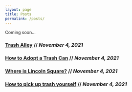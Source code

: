 ```yaml
---
layout: page
title: Posts
permalink: /posts/
---
```


Coming soon...

### [Trash Alley](/trash-alley) // _November 4, 2021_

### [How to Adopt a Trash Can](/how-to-adopt-a-trash-can) // _November 4, 2021_

### [Where is Lincoln Square?](/where-is-lincoln-square) // _November 4, 2021_

### [How to pick up trash yourself](/how-to-pick-up-trash-yourself) // _November 4, 2021_